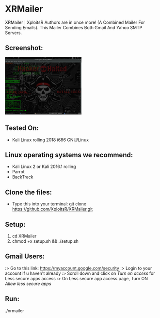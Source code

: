 # XRMailer
XRMailer | XploitsR Authors are in once more! (A Combined Mailer For Sending Emails).
This Mailer Combines Both Gmail And Yahoo SMTP Servers.

## Screenshot:
   <img src="https://raw.githubusercontent.com/XploitsR/XRMailer/master/sample.png" width="50%">

## Tested On:
   * Kali Linux rolling 2018 i686 GNU/Linux

## Linux operating systems we recommend:
   - Kali Linux 2 or Kali 2016.1 rolling 
   - Parrot 
   - BackTrack 

## Clone the files:
   * Type this into your terminal: git clone https://github.com/XploitsR/XRMailer.git

## Setup:
   1. cd XRMailer
   2. chmod +x setup.sh && ./setup.sh

## Gmail Users:
   :> Go to this link: https://myaccount.google.com/security
   :> Login to your account if u haven't already
   :> Scroll down and click on *Turn on access* for Less secure apps access
   :> On Less secure app access page, Turn ON *Allow less secure apps*

## Run:
   ./xrmailer
